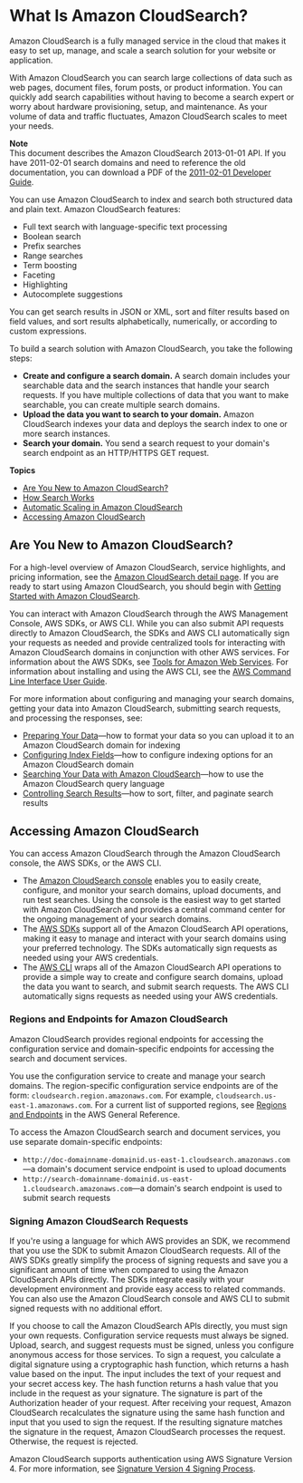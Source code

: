# What Is Amazon CloudSearch?<a name="what-is-cloudsearch"></a>

Amazon CloudSearch is a fully managed service in the cloud that makes it easy to set up, manage, and scale a search solution for your website or application\.

 With Amazon CloudSearch you can search large collections of data such as web pages, document files, forum posts, or product information\. You can quickly add search capabilities without having to become a search expert or worry about hardware provisioning, setup, and maintenance\. As your volume of data and traffic fluctuates, Amazon CloudSearch scales to meet your needs\. 

**Note**  
This document describes the Amazon CloudSearch 2013\-01\-01 API\. If you have 2011\-02\-01 search domains and need to reference the old documentation, you can download a PDF of the [2011\-02\-01 Developer Guide](https://s3.amazonaws.com/awsdocs/cloudsearch/2011-02-01/cloudsearch-dg-2011-02-01.pdf)\. 

You can use Amazon CloudSearch to index and search both structured data and plain text\. Amazon CloudSearch features:
+ Full text search with language\-specific text processing
+ Boolean search
+ Prefix searches
+ Range searches
+ Term boosting
+ Faceting
+ Highlighting
+ Autocomplete suggestions

You can get search results in JSON or XML, sort and filter results based on field values, and sort results alphabetically, numerically, or according to custom expressions\. 

 To build a search solution with Amazon CloudSearch, you take the following steps:
+ **Create and configure a search domain\.** A search domain includes your searchable data and the search instances that handle your search requests\. If you have multiple collections of data that you want to make searchable, you can create multiple search domains\.
+ **Upload the data you want to search to your domain\.** Amazon CloudSearch indexes your data and deploys the search index to one or more search instances\. 
+ **Search your domain\.** You send a search request to your domain's search endpoint as an HTTP/HTTPS GET request\. 

**Topics**
+ [Are You New to Amazon CloudSearch?](#new-to-cloudsearch)
+ [How Search Works](how-search-works.md)
+ [Automatic Scaling in Amazon CloudSearch](concepts-scaling.md)
+ [Accessing Amazon CloudSearch](#accessing-cloudsearch)

## Are You New to Amazon CloudSearch?<a name="new-to-cloudsearch"></a>

For a high\-level overview of Amazon CloudSearch, service highlights, and pricing information, see the [Amazon CloudSearch detail page](http://aws.amazon.com/cloudsearch/)\. If you are ready to start using Amazon CloudSearch, you should begin with [Getting Started with Amazon CloudSearch](getting-started.md)\. 

You can interact with Amazon CloudSearch through the AWS Management Console, AWS SDKs, or AWS CLI\. While you can also submit API requests directly to Amazon CloudSearch, the SDKs and AWS CLI automatically sign your requests as needed and provide centralized tools for interacting with Amazon CloudSearch domains in conjunction with other AWS services\. For information about the AWS SDKs, see [Tools for Amazon Web Services](http://aws.amazon.com/tools/)\. For information about installing and using the AWS CLI, see the [AWS Command Line Interface User Guide](https://docs.aws.amazon.com/cli/latest/userguide/)\. 

For more information about configuring and managing your search domains, getting your data into Amazon CloudSearch, submitting search requests, and processing the responses, see:
+ [Preparing Your Data](preparing-data.md)—how to format your data so you can upload it to an Amazon CloudSearch domain for indexing
+ [Configuring Index Fields](configuring-index-fields.md)—how to configure indexing options for an Amazon CloudSearch domain
+ [Searching Your Data with Amazon CloudSearch](searching.md)—how to use the Amazon CloudSearch query language
+ [Controlling Search Results](controlling-search-results.md)—how to sort, filter, and paginate search results

## Accessing Amazon CloudSearch<a name="accessing-cloudsearch"></a>

You can access Amazon CloudSearch through the Amazon CloudSearch console, the AWS SDKs, or the AWS CLI\. 
+ The [Amazon CloudSearch console](https://console.aws.amazon.com/cloudsearch/home?region=us-west-2) enables you to easily create, configure, and monitor your search domains, upload documents, and run test searches\. Using the console is the easiest way to get started with Amazon CloudSearch and provides a central command center for the ongoing management of your search domains\. 
+ The [AWS SDKs](http://aws.amazon.com/code) support all of the Amazon CloudSearch API operations, making it easy to manage and interact with your search domains using your preferred technology\. The SDKs automatically sign requests as needed using your AWS credentials\.
+ The [AWS CLI](https://docs.aws.amazon.com/cli/latest/userguide/) wraps all of the Amazon CloudSearch API operations to provide a simple way to create and configure search domains, upload the data you want to search, and submit search requests\. The AWS CLI automatically signs requests as needed using your AWS credentials\. 

### Regions and Endpoints for Amazon CloudSearch<a name="endpoints"></a>

 Amazon CloudSearch provides regional endpoints for accessing the configuration service and domain\-specific endpoints for accessing the search and document services\. 

You use the configuration service to create and manage your search domains\. The region\-specific configuration service endpoints are of the form: `cloudsearch.region.amazonaws.com`\. For example, `cloudsearch.us-east-1.amazonaws.com`\. For a current list of supported regions, see [Regions and Endpoints](https://docs.aws.amazon.com/general/latest/gr/rande.html#cloudsearch_region) in the AWS General Reference\.

 To access the Amazon CloudSearch search and document services, you use separate domain\-specific endpoints:
+ `http://doc-domainname-domainid.us-east-1.cloudsearch.amazonaws.com`—a domain's document service endpoint is used to upload documents
+ `http://search-domainname-domainid.us-east-1.cloudsearch.amazonaws.com`—a domain's search endpoint is used to submit search requests

### Signing Amazon CloudSearch Requests<a name="signing-requests"></a>

If you're using a language for which AWS provides an SDK, we recommend that you use the SDK to submit Amazon CloudSearch requests\. All of the AWS SDKs greatly simplify the process of signing requests and save you a significant amount of time when compared to using the Amazon CloudSearch APIs directly\. The SDKs integrate easily with your development environment and provide easy access to related commands\. You can also use the Amazon CloudSearch console and AWS CLI to submit signed requests with no additional effort\.

If you choose to call the Amazon CloudSearch APIs directly, you must sign your own requests\. Configuration service requests must always be signed\. Upload, search, and suggest requests must be signed, unless you configure anonymous access for those services\. To sign a request, you calculate a digital signature using a cryptographic hash function, which returns a hash value based on the input\. The input includes the text of your request and your secret access key\. The hash function returns a hash value that you include in the request as your signature\. The signature is part of the Authorization header of your request\. After receiving your request, Amazon CloudSearch recalculates the signature using the same hash function and input that you used to sign the request\. If the resulting signature matches the signature in the request, Amazon CloudSearch processes the request\. Otherwise, the request is rejected\.

Amazon CloudSearch supports authentication using AWS Signature Version 4\. For more information, see [Signature Version 4 Signing Process](https://docs.aws.amazon.com/general/latest/gr/signature-version-4.html)\.